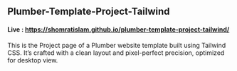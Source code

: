 ## Plumber-Template-Project-Tailwind
#### Live : https://shomratislam.github.io/plumber-template-project-tailwind/
This is the Project page of a Plumber website template built using Tailwind CSS. It’s crafted with a clean layout and pixel-perfect precision, optimized for desktop view.
